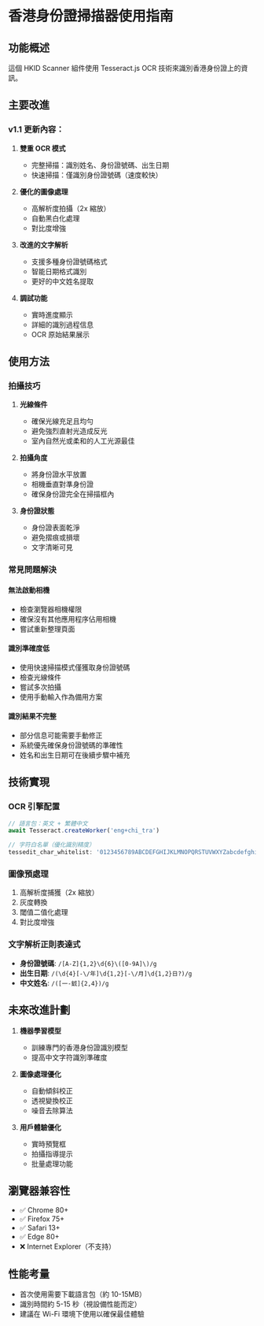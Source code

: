 # 香港身份證掃描器使用指南

## 功能概述

這個 HKID Scanner 組件使用 Tesseract.js OCR 技術來識別香港身份證上的資訊。

## 主要改進

### v1.1 更新內容：

1. **雙重 OCR 模式**
   - 完整掃描：識別姓名、身份證號碼、出生日期
   - 快速掃描：僅識別身份證號碼（速度較快）

2. **優化的圖像處理**
   - 高解析度拍攝（2x 縮放）
   - 自動黑白化處理
   - 對比度增強

3. **改進的文字解析**
   - 支援多種身份證號碼格式
   - 智能日期格式識別
   - 更好的中文姓名提取

4. **調試功能**
   - 實時進度顯示
   - 詳細的識別過程信息
   - OCR 原始結果展示

## 使用方法

### 拍攝技巧

1. **光線條件**
   - 確保光線充足且均勻
   - 避免強烈直射光造成反光
   - 室內自然光或柔和的人工光源最佳

2. **拍攝角度**
   - 將身份證水平放置
   - 相機垂直對準身份證
   - 確保身份證完全在掃描框內

3. **身份證狀態**
   - 身份證表面乾淨
   - 避免摺痕或損壞
   - 文字清晰可見

### 常見問題解決

#### 無法啟動相機
- 檢查瀏覽器相機權限
- 確保沒有其他應用程序佔用相機
- 嘗試重新整理頁面

#### 識別準確度低
- 使用快速掃描模式僅獲取身份證號碼
- 檢查光線條件
- 嘗試多次拍攝
- 使用手動輸入作為備用方案

#### 識別結果不完整
- 部分信息可能需要手動修正
- 系統優先確保身份證號碼的準確性
- 姓名和出生日期可在後續步驟中補充

## 技術實現

### OCR 引擎配置
```javascript
// 語言包：英文 + 繁體中文
await Tesseract.createWorker('eng+chi_tra')

// 字符白名單（優化識別精度）
tessedit_char_whitelist: '0123456789ABCDEFGHIJKLMNOPQRSTUVWXYZabcdefghijklmnopqrstuvwxyz一二三四五六七八九十百千萬億兆()/-. 年月日'
```

### 圖像預處理
1. 高解析度捕獲（2x 縮放）
2. 灰度轉換
3. 閾值二值化處理
4. 對比度增強

### 文字解析正則表達式
- **身份證號碼**: `/[A-Z]{1,2}\d{6}\([0-9A]\)/g`
- **出生日期**: `/(\d{4}[-\/年]\d{1,2}[-\/月]\d{1,2}日?)/g`
- **中文姓名**: `/([一-龯]{2,4})/g`

## 未來改進計劃

1. **機器學習模型**
   - 訓練專門的香港身份證識別模型
   - 提高中文字符識別準確度

2. **圖像處理優化**
   - 自動傾斜校正
   - 透視變換校正
   - 噪音去除算法

3. **用戶體驗優化**
   - 實時預覽框
   - 拍攝指導提示
   - 批量處理功能

## 瀏覽器兼容性

- ✅ Chrome 80+
- ✅ Firefox 75+
- ✅ Safari 13+
- ✅ Edge 80+
- ❌ Internet Explorer（不支持）

## 性能考量

- 首次使用需要下載語言包（約 10-15MB）
- 識別時間約 5-15 秒（視設備性能而定）
- 建議在 Wi-Fi 環境下使用以確保最佳體驗
